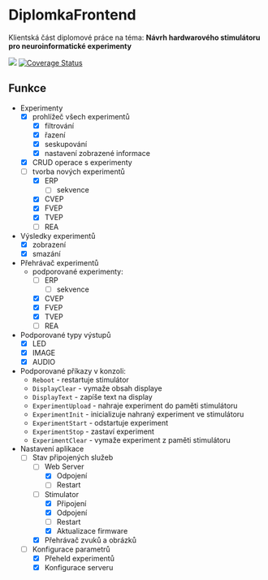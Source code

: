 # DiplomkaFrontend

Klientská část diplomové práce na téma: **Návrh hardwarového stimulátoru pro neuroinformatické experimenty**

![](https://github.com/stechy1/diplomka-frontend/workflows/build/badge.svg)
[![Coverage Status](https://coveralls.io/repos/github/stechy1/diplomka-frontend/badge.svg?branch=master)](https://coveralls.io/github/stechy1/diplomka-frontend?branch=master)

## Funkce

 - Experimenty
   - [x] prohlížeč všech experimentů
     - [x] filtrování
     - [x] řazení
     - [x] seskupování
     - [x] nastavení zobrazené informace
   - [x] CRUD operace s experimenty
   - [ ] tvorba nových experimentů
     - [x] ERP
       - [ ] sekvence
     - [x] CVEP
     - [x] FVEP
     - [x] TVEP
     - [ ] REA
 - Výsledky experimentů
   - [x] zobrazení
   - [x] smazání
 - Přehrávač experimentů
   - podporované experimenty:
     - [ ] ERP
       - [ ] sekvence
     - [x] CVEP
     - [x] FVEP
     - [x] TVEP
     - [ ] REA
 - Podporované typy výstupů
    - [x] LED
    - [x] IMAGE
    - [x] AUDIO
 - Podporované příkazy v konzoli:
    - `Reboot` - restartuje stimulátor
    - `DisplayClear` - vymaže obsah displaye
    - `DisplayText` - zapíše text na display
    - `ExperimentUpload` - nahraje experiment do paměti stimulátoru
    - `ExperimentInit` - inicializuje nahraný experiment ve stimulátoru
    - `ExperimentStart` - odstartuje experiment
    - `ExperimentStop` - zastaví experiment
    - `ExperimentClear`  - vymaže experiment z paměti stimulátoru
 - Nastavení aplikace
    - [ ] Stav připojených služeb
      - [ ] Web Server
        - [x] Odpojení
        - [ ] Restart
      - [ ] Stimulator
        - [x] Připojení
        - [x] Odpojení
        - [ ] Restart
        - [x] Aktualizace firmware
      - [x] Přehrávač zvuků a obrázků
    - [ ] Konfigurace parametrů
      - [x] Přeheld experimentů
      - [x] Konfigurace serveru
